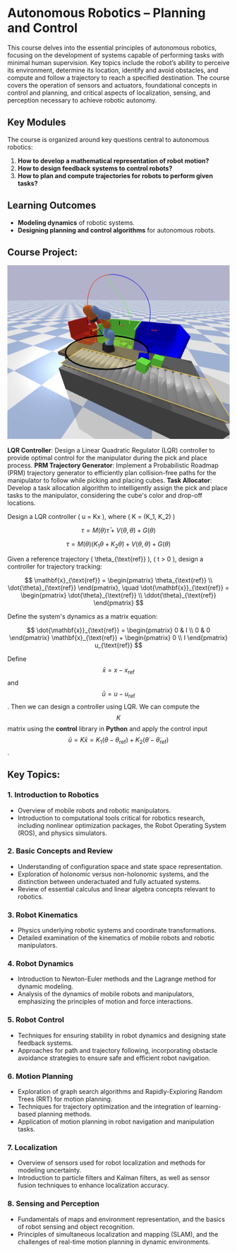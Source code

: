 # Autonomous Robotics – Planning and Control

This course delves into the essential principles of autonomous robotics, focusing on the development of systems capable of performing tasks with minimal human supervision. Key topics include the robot’s ability to perceive its environment, determine its location, identify and avoid obstacles, and compute and follow a trajectory to reach a specified destination. The course covers the operation of sensors and actuators, foundational concepts in control and planning, and critical aspects of localization, sensing, and perception necessary to achieve robotic autonomy.

## Key Modules

The course is organized around key questions central to autonomous robotics:

1. **How to develop a mathematical representation of robot motion?**
2. **How to design feedback systems to control robots?**
3. **How to plan and compute trajectories for robots to perform given tasks?**

## Learning Outcomes
- **Modeling dynamics** of robotic systems.
- **Designing planning and control algorithms** for autonomous robots.

## Course Project:

![arm](assets/1_arm.jpg)

**LQR Controller**: Design a Linear Quadratic Regulator (LQR) controller to provide optimal control for the manipulator during the pick and place process.
**PRM Trajectory Generator**: Implement a Probabilistic Roadmap (PRM) trajectory generator to efficiently plan collision-free paths for the manipulator to follow while picking and placing cubes.
**Task Allocator**: Develop a task allocation algorithm to intelligently assign the pick and place tasks to the manipulator, considering the cube's color and drop-off locations.

Design a LQR controller \( u = Kx \), where \( K = (K_1, K_2) \)

$$
\tau = M(\theta)\bar{\tau} + V(\theta, \dot{\theta}) + G(\theta)
$$

$$
\tau = M(\theta)(K_1\theta + K_2\dot{\theta}) + V(\theta, \dot{\theta}) + G(\theta)
$$

Given a reference trajectory \( \theta_{\text{ref}} \), \( t > 0 \), design a controller for trajectory tracking:

$$
\mathbf{x}_{\text{ref}} = 
\begin{pmatrix}
\theta_{\text{ref}} \\
\dot{\theta}_{\text{ref}}
\end{pmatrix},
\quad
\dot{\mathbf{x}}_{\text{ref}} = 
\begin{pmatrix}
\dot{\theta}_{\text{ref}} \\
\ddot{\theta}_{\text{ref}}
\end{pmatrix}
$$

Define the system's dynamics as a matrix equation:

$$
\dot{\mathbf{x}}_{\text{ref}} = 
\begin{pmatrix}
0 & I \\
0 & 0
\end{pmatrix}
\mathbf{x}_{\text{ref}} +
\begin{pmatrix}
0 \\
I
\end{pmatrix}
u_{\text{ref}}
$$

Define $$ \bar{x} = x - x_{\text{ref}} $$ and $$ \bar{u} = u - u_{\text{ref}} $$. Then we can design a controller using LQR. We can compute the $$ K $$ matrix using the **control** library in **Python** and apply the control input $$ \bar{u} = K\bar{x} = K_1(\theta - \theta_{\text{ref}}) + K_2(\dot{\theta} - \dot{\theta}_{\text{ref}})$$.

## Key Topics:

### 1. Introduction to Robotics
- Overview of mobile robots and robotic manipulators.
- Introduction to computational tools critical for robotics research, including nonlinear optimization packages, the Robot Operating System (ROS), and physics simulators.

### 2. Basic Concepts and Review
- Understanding of configuration space and state space representation.
- Exploration of holonomic versus non-holonomic systems, and the distinction between underactuated and fully actuated systems.
- Review of essential calculus and linear algebra concepts relevant to robotics.

### 3. Robot Kinematics
- Physics underlying robotic systems and coordinate transformations.
- Detailed examination of the kinematics of mobile robots and robotic manipulators.

### 4. Robot Dynamics
- Introduction to Newton-Euler methods and the Lagrange method for dynamic modeling.
- Analysis of the dynamics of mobile robots and manipulators, emphasizing the principles of motion and force interactions.

### 5. Robot Control
- Techniques for ensuring stability in robot dynamics and designing state feedback systems.
- Approaches for path and trajectory following, incorporating obstacle avoidance strategies to ensure safe and efficient robot navigation.

### 6. Motion Planning
- Exploration of graph search algorithms and Rapidly-Exploring Random Trees (RRT) for motion planning.
- Techniques for trajectory optimization and the integration of learning-based planning methods.
- Application of motion planning in robot navigation and manipulation tasks.

### 7. Localization
- Overview of sensors used for robot localization and methods for modeling uncertainty.
- Introduction to particle filters and Kalman filters, as well as sensor fusion techniques to enhance localization accuracy.

### 8. Sensing and Perception
- Fundamentals of maps and environment representation, and the basics of robot sensing and object recognition.
- Principles of simultaneous localization and mapping (SLAM), and the challenges of real-time motion planning in dynamic environments.
